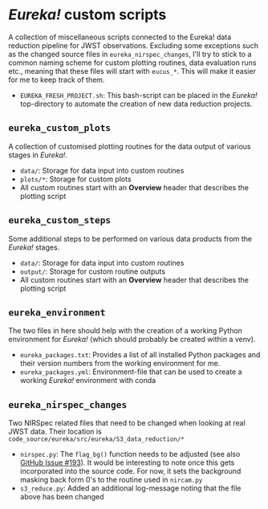 # *Eureka!* custom scripts
A collection of miscellaneous scripts connected to the Eureka! data reduction 
pipeline for JWST observations. Excluding some exceptions such as the changed
source files in `eureka_nirspec_changes`, I'll try to stick to a common naming
scheme for custom plotting routines, data evaluation runs etc., meaning that
these files will start with `eucus_*`. This will make it easier for me to keep
track of them.

- `EUREKA_FRESH_PROJECT.sh`: This bash-script can be placed in the *Eureka!* 
top-directory to automate the creation of new data reduction projects.


## `eureka_custom_plots`
A collection of customised plotting routines for the data output of various
stages in *Eureka!*.
- `data/`: Storage for data input into custom routines
- `plots/*`: Storage for custom plots
- All custom routines start with an **Overview** header that describes the
plotting script


## `eureka_custom_steps`
Some additional steps to be performed on various data products from the 
*Eureka!* stages.
- `data/`: Storage for data input into custom routines
- `output/`: Storage for custom routine outputs
- All custom routines start with an **Overview** header that describes the
plotting script


## `eureka_environment`
The two files in here should help with the creation of a working Python 
environment for *Eureka!* (which should probably be created within a venv).
- `eureka_packages.txt`: Provides a list of all installed Python packages 
and their version numbers from the working environment for me.
- `eureka_packages.yml`: Environment-file that can be used to create a working
*Eureka!* environment with conda


## `eureka_nirspec_changes`
Two NIRSpec related files that need to be changed when looking at real JWST 
data. Their location is `code_source/eureka/src/eureka/S3_data_reduction/*`
- `nirspec.py`: The `flag_bg()` function needs to be adjusted (see also [GitHub 
Issue #193](https://github.com/kevin218/Eureka/issues/193)). It would 
be interesting to note once this gets incorporated into the source code. For 
now, it sets the background masking back form 0's to the routine used in 
`nircam.py`
- `s3_reduce.py`: Added an additional log-message noting that the file above 
has been changed
